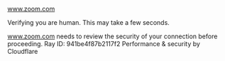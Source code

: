 www.zoom.com

Verifying you are human. This may take a few seconds.

www.zoom.com needs to review the security of your connection before proceeding.
Ray ID: 941be4f87b2117f2
Performance & security by Cloudflare